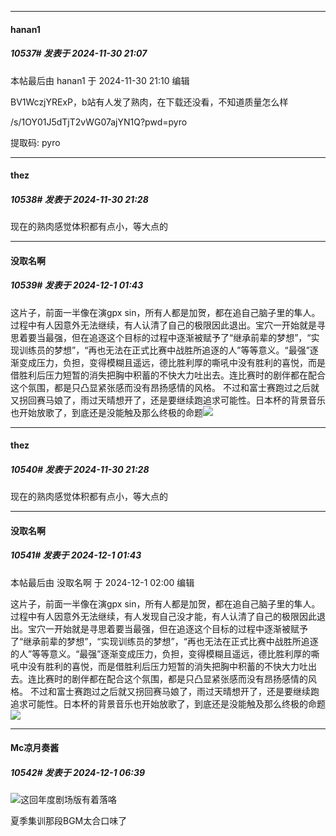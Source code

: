 ﻿
*****

####  hanan1  
##### 10537#       发表于 2024-11-30 21:07

 本帖最后由 hanan1 于 2024-11-30 21:10 编辑 

BV1WczjYRExP，b站有人发了熟肉，在下载还没看，不知道质量怎么样

/s/1OY01J5dTjT2vWG07ajYN1Q?pwd=pyro

提取码: pyro


*****

####  thez  
##### 10538#       发表于 2024-11-30 21:28

现在的熟肉感觉体积都有点小，等大点的


*****

####  没取名啊  
##### 10539#       发表于 2024-12-1 01:43

这片子，前面一半像在演gpx sin，所有人都是加贺，都在追自己脑子里的隼人。过程中有人因意外无法继续，有人认清了自己的极限因此退出。宝穴一开始就是寻思着要当最强，但在追逐这个目标的过程中逐渐被赋予了“继承前辈的梦想”，“实现训练员的梦想”，“再也无法在正式比赛中战胜所追逐的人”等等意义。“最强”逐渐变成压力，负担，变得模糊且遥远，德比胜利厚的嘶吼中没有胜利的喜悦，而是借胜利后压力短暂的消失把胸中积蓄的不快大力吐出去。连比赛时的剧伴都在配合这个氛围，都是只凸显紧张感而没有昂扬感情的风格。
不过和富士赛跑过之后就又拐回赛马娘了，雨过天晴想开了，还是要继续跑追求可能性。日本杯的背景音乐也开始放歌了，到底还是没能触及那么终极的命题<img src="https://static.saraba1st.com/image/smiley/face2017/066.png" referrerpolicy="no-referrer">


*****

####  thez  
##### 10540#       发表于 2024-11-30 21:28

现在的熟肉感觉体积都有点小，等大点的

*****

####  没取名啊  
##### 10541#       发表于 2024-12-1 01:43

 本帖最后由 没取名啊 于 2024-12-1 02:00 编辑 

这片子，前面一半像在演gpx sin，所有人都是加贺，都在追自己脑子里的隼人。过程中有人因意外无法继续，有人发现自己没才能，有人认清了自己的极限因此退出。宝穴一开始就是寻思着要当最强，但在追逐这个目标的过程中逐渐被赋予了“继承前辈的梦想”，“实现训练员的梦想”，“再也无法在正式比赛中战胜所追逐的人”等等意义。“最强”逐渐变成压力，负担，变得模糊且遥远，德比胜利厚的嘶吼中没有胜利的喜悦，而是借胜利后压力短暂的消失把胸中积蓄的不快大力吐出去。连比赛时的剧伴都在配合这个氛围，都是只凸显紧张感而没有昂扬感情的风格。
不过和富士赛跑过之后就又拐回赛马娘了，雨过天晴想开了，还是要继续跑追求可能性。日本杯的背景音乐也开始放歌了，到底还是没能触及那么终极的命题<img src="https://static.saraba1st.com/image/smiley/face2017/066.png" referrerpolicy="no-referrer">

*****

####  Mc凉月奏酱  
##### 10542#       发表于 2024-12-1 06:39

<img src="https://static.saraba1st.com/image/smiley/face2017/037.png" referrerpolicy="no-referrer">这回年度剧场版有着落咯

夏季集训那段BGM太合口味了 

